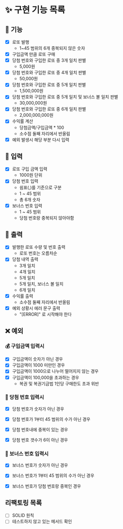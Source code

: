 # ✨ 구현 기능 목록


## 🚀 기능

* [x] 로또 발행
  * 1~45 범위의 6개 중복되지 않은 숫자
* [x] 구입금액 만큼 로또 구매
* [x] 당첨 번호와 구입한 로또 중 3개 일치 판별
  * 5,000원
* [x] 당첨 번호와 구입한 로또 중 4개 일치 판별
  * 50,000원
* [x] 당첨 번호와 구입한 로또 중 5개 일치 판별
  * 1,500,000원
* [x] 당첨 번호와 구입한 로또 중 5개 일치 및 보너스 볼 일치 판별
  * 30,000,000원
* [x] 당첨 번호와 구입한 로또 중 6개 일치 판별
  * 2,000,000,000원
* [x] 수익률 계산
  * 당첨금액/구입금액 * 100 
  * 소수점 둘째 자리에서 반올림
* [x] 예외 발생시 해당 부분 다시 입력

## 📝 입력

* [x] 로또 구입 금액 입력
  * 1000원 단위
* [x] 당첨 번호 입력
  * 쉼표(,)를 기준으로 구분
  * 1 ~ 45 범위
  * 총 6개 숫자
* [x] 보너스 번호 입력
  * 1 ~ 45 범위
  * 당첨 번호랑 중복되지 않아야함


## 🧾 출력

* [x] 발행한 로또 수량 및 번호 출력
  * 로또 번호는 오름차순
* [x] 당첨 내역 출력
  * 3개 일치
  * 4개 일치
  * 5개 일치
  * 5개 일치, 보너스 볼 일치
  * 6개 일치
* [x] 수익률 출력
  * 소수점 둘째 자리에서 반올림
* [x] 예외 상황시 에러 문구 출력
  * "[ERROR]" 로 시작해야 한다


## ❌ 예외

### 💰 구입금액 입력시

* [x] 구입금액이 숫자가 아닌 경우
* [x] 구입금액이 1000 미만인 경우
* [x] 구입금액이 1000으로 나누어 떨어지지 않는 경우
* [x] 구입금액이 100,000을 초과하는 경우
  * 복권 및 복권기금법 1인당 구매한도 초과 위반


### 🎰 당첨 번호 입력시

* [x] 당첨 번호가 숫자가 아닌 경우
* [x] 당첨 번호가 1부터 45 범위의 수가 아닌 경우
* [x] 당첨 번호내에 중복이 있는 경우
* [x] 당첨 번호 갯수가 6이 아닌 경우


### 🖤 보너스 번호 입력시

* [x] 보너스 번호가 숫자가 아닌 경우
* [x] 보너스 번호가 1부터 45 범위의 수가 아닌 경우
* [x] 보너스 번호가 당첨 번호랑 중복인 경우


## 리팩토링 목록

* [ ] SOLID 원칙
* [ ] 테스트하지 않고 있는 메서드 확인